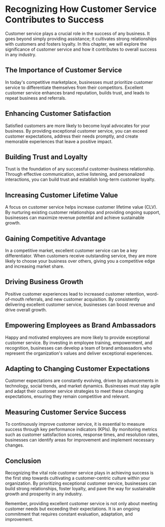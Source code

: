 # Recognizing How Customer Service Contributes to Success

Customer service plays a crucial role in the success of any business. It goes beyond simply providing assistance; it cultivates strong relationships with customers and fosters loyalty. In this chapter, we will explore the significance of customer service and how it contributes to overall success in any industry.

## The Importance of Customer Service

In today's competitive marketplace, businesses must prioritize customer service to differentiate themselves from their competitors. Excellent customer service enhances brand reputation, builds trust, and leads to repeat business and referrals.

## Enhancing Customer Satisfaction

Satisfied customers are more likely to become loyal advocates for your business. By providing exceptional customer service, you can exceed customer expectations, address their needs promptly, and create memorable experiences that leave a positive impact.

## Building Trust and Loyalty

Trust is the foundation of any successful customer-business relationship. Through effective communication, active listening, and personalized interactions, you can build trust and establish long-term customer loyalty.

## Increasing Customer Lifetime Value

A focus on customer service helps increase customer lifetime value (CLV). By nurturing existing customer relationships and providing ongoing support, businesses can maximize revenue potential and achieve sustainable growth.

## Gaining Competitive Advantage

In a competitive market, excellent customer service can be a key differentiator. When customers receive outstanding service, they are more likely to choose your business over others, giving you a competitive edge and increasing market share.

## Driving Business Growth

Positive customer experiences lead to increased customer retention, word-of-mouth referrals, and new customer acquisition. By consistently delivering excellent customer service, businesses can boost revenue and drive overall growth.

## Empowering Employees as Brand Ambassadors

Happy and motivated employees are more likely to provide exceptional customer service. By investing in employee training, empowerment, and recognition, businesses can develop a team of brand ambassadors who represent the organization's values and deliver exceptional experiences.

## Adapting to Changing Customer Expectations

Customer expectations are constantly evolving, driven by advancements in technology, social trends, and market dynamics. Businesses must stay agile and adapt their customer service strategies to meet these changing expectations, ensuring they remain competitive and relevant.

## Measuring Customer Service Success

To continuously improve customer service, it is essential to measure success through key performance indicators (KPIs). By monitoring metrics such as customer satisfaction scores, response times, and resolution rates, businesses can identify areas for improvement and implement necessary changes.

## Conclusion

Recognizing the vital role customer service plays in achieving success is the first step towards cultivating a customer-centric culture within your organization. By prioritizing exceptional customer service, businesses can build strong relationships, foster loyalty, and pave the way for sustainable growth and prosperity in any industry.

Remember, providing excellent customer service is not only about meeting customer needs but exceeding their expectations. It is an ongoing commitment that requires constant evaluation, adaptation, and improvement.
